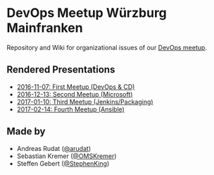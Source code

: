 # DevOps Meetup Würzburg Mainfranken

Repository and Wiki for organizational issues of our [DevOps meetup](https://www.meetup.com/de-DE/DevOps-Wuerzburg-Mainfranken/).

## Rendered Presentations

- [2016-11-07: First Meetup (DevOps & CD)](https://meetup-devops-wue.github.io/orga/2016-11-07_first_meetup_uniwue/)
- [2016-12-13: Second Meetup (Microsoft)](https://meetup-devops-wue.github.io/orga/2016-12-13_second_meetup_uniwue/)
- [2017-01-10: Third Meetup (Jenkins/Packaging)](https://meetup-devops-wue.github.io/orga/2017-01-10_third_meetup_mayflowerwue/)
- [2017-02-14: Fourth Meetup (Ansible)](https://meetup-devops-wue.github.io/orga/2017-02-14_fourth_meetup_uniwue/)


## Made by

- Andreas Rudat ([@arudat](https://github.com/arudat))
- Sebastian Kremer ([@OMSKremer](https://github.com/OMSKremer))
- Steffen Gebert ([@StephenKing](https://github.com/Stephenking))

